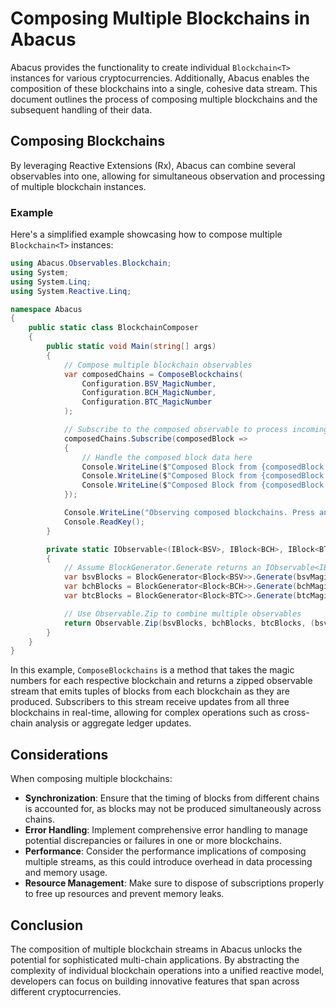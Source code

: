 # Composing Multiple Blockchains in Abacus

Abacus provides the functionality to create individual `Blockchain<T>` instances for various cryptocurrencies. Additionally, Abacus enables the composition of these blockchains into a single, cohesive data stream. This document outlines the process of composing multiple blockchains and the subsequent handling of their data.

## Composing Blockchains

By leveraging Reactive Extensions (Rx), Abacus can combine several observables into one, allowing for simultaneous observation and processing of multiple blockchain instances.

### Example

Here's a simplified example showcasing how to compose multiple `Blockchain<T>` instances:

```csharp
using Abacus.Observables.Blockchain;
using System;
using System.Linq;
using System.Reactive.Linq;

namespace Abacus
{
    public static class BlockchainComposer
    {
        public static void Main(string[] args)
        {
            // Compose multiple blockchain observables
            var composedChains = ComposeBlockchains(
                Configuration.BSV_MagicNumber,
                Configuration.BCH_MagicNumber,
                Configuration.BTC_MagicNumber
            );

            // Subscribe to the composed observable to process incoming blocks
            composedChains.Subscribe(composedBlock =>
            {
                // Handle the composed block data here
                Console.WriteLine($"Composed Block from {composedBlock.Item1.Symbol}: Height = {composedBlock.Item1.Height}, Hash = {composedBlock.Item1.Hash}");
                Console.WriteLine($"Composed Block from {composedBlock.Item2.Symbol}: Height = {composedBlock.Item2.Height}, Hash = {composedBlock.Item2.Hash}");
                Console.WriteLine($"Composed Block from {composedBlock.Item3.Symbol}: Height = {composedBlock.Item3.Height}, Hash = {composedBlock.Item3.Hash}");
            });

            Console.WriteLine("Observing composed blockchains. Press any key to exit.");
            Console.ReadKey();
        }

        private static IObservable<(IBlock<BSV>, IBlock<BCH>, IBlock<BTC>)> ComposeBlockchains(uint bsvMagicNumber, uint bchMagicNumber, uint btcMagicNumber)
        {
            // Assume BlockGenerator.Generate returns an IObservable<IBlock<T>> for the given magic number
            var bsvBlocks = BlockGenerator<Block<BSV>>.Generate(bsvMagicNumber, Configuration.DataDirPath);
            var bchBlocks = BlockGenerator<Block<BCH>>.Generate(bchMagicNumber, Configuration.DataDirPath);
            var btcBlocks = BlockGenerator<Block<BTC>>.Generate(btcMagicNumber, Configuration.DataDirPath);

            // Use Observable.Zip to combine multiple observables
            return Observable.Zip(bsvBlocks, bchBlocks, btcBlocks, (bsv, bch, btc) => (bsv, bch, btc));
        }
    }
}
```

In this example, `ComposeBlockchains` is a method that takes the magic numbers for each respective blockchain and returns a zipped observable stream that emits tuples of blocks from each blockchain as they are produced. Subscribers to this stream receive updates from all three blockchains in real-time, allowing for complex operations such as cross-chain analysis or aggregate ledger updates.

## Considerations

When composing multiple blockchains:

- **Synchronization**: Ensure that the timing of blocks from different chains is accounted for, as blocks may not be produced simultaneously across chains.
- **Error Handling**: Implement comprehensive error handling to manage potential discrepancies or failures in one or more blockchains.
- **Performance**: Consider the performance implications of composing multiple streams, as this could introduce overhead in data processing and memory usage.
- **Resource Management**: Make sure to dispose of subscriptions properly to free up resources and prevent memory leaks.

## Conclusion

The composition of multiple blockchain streams in Abacus unlocks the potential for sophisticated multi-chain applications. By abstracting the complexity of individual blockchain operations into a unified reactive model, developers can focus on building innovative features that span across different cryptocurrencies.
